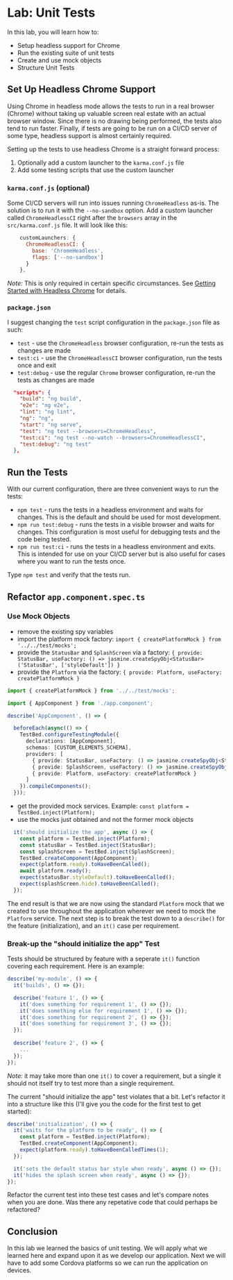 # Lab: Unit Tests

In this lab, you will learn how to:

* Setup headless support for Chrome
* Run the existing suite of unit tests
* Create and use mock objects
* Structure Unit Tests

## Set Up Headless Chrome Support

Using Chrome in headless mode allows the tests to run in a real browser (Chrome) without taking up valuable screen real estate with an actual browser window. Since there is no drawing being performed, the tests also tend to run faster. Finally, if tests are going to be run on a CI/CD server of some type, headless support is almost certainly required.

Setting up the tests to use headless Chrome is a straight forward process:

1. Optionally add a custom launcher to the `karma.conf.js` file
1. Add some testing scripts that use the custom launcher

### `karma.conf.js` (optional)

Some CI/CD servers will run into issues running `ChromeHeadless` as-is. The solution is to run it with the `--no-sandbox` option. Add a custom launcher called `ChromeHeadlessCI` right after the `browsers` array in the `src/karma.conf.js` file. It will look like this:

```JavaScript
    customLaunchers: {
      ChromeHeadlessCI: {
        base: 'ChromeHeadless',
        flags: ['--no-sandbox']
      }
    },
```

*Note:* This is only required in certain specific circumstances. See <a href="https://developers.google.com/web/updates/2017/04/headless-chrome" target="_blank">Getting Started with Headless Chrome</a> for details.

### `package.json`

I suggest changing the `test` script configuration in the `package.json` file as such:

- `test` - use the `ChromeHeadless` browser configuration, re-run the tests as changes are made
- `test:ci` - use the `ChromeHeadlessCI` browser configuration, run the tests once and exit
- `test:debug` - use the regular `Chrome` browser configuration, re-run the tests as changes are made

```JSON
  "scripts": {
    "build": "ng build",
    "e2e": "ng e2e",
    "lint": "ng lint",
    "ng": "ng",
    "start": "ng serve",
    "test": "ng test --browsers=ChromeHeadless",
    "test:ci": "ng test --no-watch --browsers=ChromeHeadlessCI",
    "test:debug": "ng test"
  },
```

## Run the Tests

With our current configuration, there are three convenient ways to run the tests:

- `npm test` - runs the tests in a headless environment and waits for changes. This is the default and should be used for most development.
- `npm run test:debug` - runs the tests in a visible browser and waits for changes. This configuration is most useful for debugging tests and the code being tested.
- `npm run test:ci` - runs the tests in a headless environment and exits. This is intended for use on your CI/CD server but is also useful for cases where you want to run the tests once.

Type `npm test` and verify that the tests run.

## Refactor `app.component.spec.ts`

### Use Mock Objects

- remove the existing spy variables
- import the platform mock factory: `import { createPlatformMock } from '../../test/mocks';`
- provide the `StatusBar` and `SplashScreen` via a factory: `{ provide: StatusBar, useFactory: () => jasmine.createSpyObj<StatusBar>('StatusBar', ['styleDefault']) }`
- provide the `Platform` via the factory: `{ provide: Platform, useFactory: createPlatformMock }`

```TypeScript
import { createPlatformMock } from '../../test/mocks';

import { AppComponent } from './app.component';

describe('AppComponent', () => {

  beforeEach(async(() => {
    TestBed.configureTestingModule({
      declarations: [AppComponent],
      schemas: [CUSTOM_ELEMENTS_SCHEMA],
      providers: [
        { provide: StatusBar, useFactory: () => jasmine.createSpyObj<StatusBar>('StatusBar', ['styleDefault']) },
        { provide: SplashScreen, useFactory: () => jasmine.createSpyObj<SplashScreen>('SplashScreen', ['hide']) },
        { provide: Platform, useFactory: createPlatformMock }
      ]
    }).compileComponents();
  }));
```

- get the provided mock services. Example: `const platform = TestBed.inject(Platform);`
- use the mocks just obtained and not the former mock objects

```TypeScript
  it('should initialize the app', async () => {
    const platform = TestBed.inject(Platform);
    const statusBar = TestBed.inject(StatusBar);
    const splashScreen = TestBed.inject(SplashScreen);
    TestBed.createComponent(AppComponent);
    expect(platform.ready).toHaveBeenCalled();
    await platform.ready();
    expect(statusBar.styleDefault).toHaveBeenCalled();
    expect(splashScreen.hide).toHaveBeenCalled();
  });
```

The end result is that we are now using the standard `Platform` mock that we created to use throughout the application wherever we need to mock the `Platform` service. The next step is to break the test down to a `describe()` for the feature (initialization), and an `it()` case per requirement.

### Break-up the "should initialize the app" Test

Tests should be structured by feature with a seperate `it()` function covering each requirement. Here is an example:

```TypeScript
describe('my-module', () => {
  it('builds', () => {});

  describe('feature 1', () => {
    it('does something for requirement 1', () => {});
    it('does something else for requirement 1', () => {});
    it('does something for requirement 2', () => {});
    it('does something for requirement 3', () => {});
  });
  
  describe('feature 2', () => {
    ...
  });
});
```

*Note:* it may take more than one `it()` to cover a requirement, but a single it should not itself try to test more than a single requirement.

The current "should initialize the app" test violates that a bit. Let's refactor it into a structure like this (I'll give you the code for the first test to get started):

```TypeScript
describe('initialization', () => {
  it('waits for the platform to be ready', () => {
    const platform = TestBed.inject(Platform);
    TestBed.createComponent(AppComponent);
    expect(platform.ready).toHaveBeenCalledTimes(1);
  });

  it('sets the default status bar style when ready', async () => {});
  it('hides the splash screen when ready', async () => {});
});
```

Refactor the current test into these test cases and let's compare notes when you are done. Was there any repetative code that could perhaps be refactored?

## Conclusion

In this lab we learned the basics of unit testing. We will apply what we learned here and expand upon it as we develop our application. Next we will have to add some Cordova platforms so we can run the application on devices.
